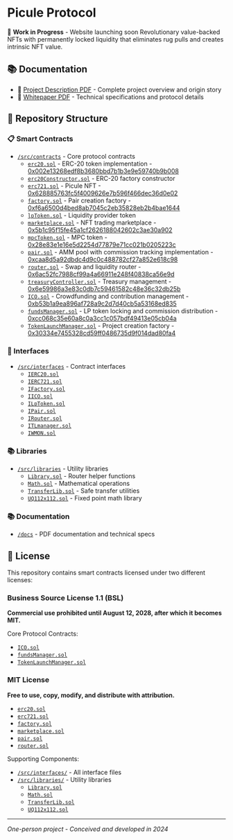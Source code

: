 # Picule Protocol

🚧 **Work in Progress** - Website launching soon
Revolutionary value-backed NFTs with permanently locked liquidity that eliminates rug pulls and creates intrinsic NFT value.

## 📚 Documentation

- 📖 [Project Description PDF](./docs/description.pdf) - Complete project overview and origin story
- 📄 [Whitepaper PDF](./docs/whitepaper.pdf) - Technical specifications and protocol details

## 📁 Repository Structure

### 📋 Smart Contracts

- [`/src/contracts`](./src/contracts) - Core protocol contracts
  - [`erc20.sol`](./src/contracts/erc20.sol) - ERC-20 token implementation - [0x002e13268edf8b3680bbd7b1b3e9e59740b9b008](https://testnet.monadexplorer.com/address/0x002e13268edf8b3680bbd7b1b3e9e59740b9b008)
  - [`erc20Constructor.sol`](./src/contracts/erc20Constructor.sol) - ERC-20 factory constructor
  - [`erc721.sol`](./src/contracts/erc721.sol) - Picule NFT - [0x628885763fc5f4009626e7b596f466dec36d0e02](https://testnet.monadexplorer.com/address/0x628885763fc5f4009626e7b596f466dec36d0e02)
  - [`factory.sol`](./src/contracts/factory.sol) - Pair creation factory - [0xf6a6500d4bed8ab7045c2eb35828eb2b4bae1644](https://testnet.monadexplorer.com/address/0xf6a6500d4bed8ab7045c2eb35828eb2b4bae1644)
  - [`lpToken.sol`](./src/contracts/lpToken.sol) - Liquidity provider token
  - [`marketplace.sol`](./src/contracts/marketplace.sol) - NFT trading marketplace - [0x5b1c95f15fe45a1cf2626188042602c3ae30a902](https://testnet.monadexplorer.com/address/0x5b1c95f15fe45a1cf2626188042602c3ae30a902)
  - [`mpcToken.sol`](./src/contracts/mpcToken.sol) - MPC token - [0x28e83e1e16e5d2254d77879e71cc021b0205223c](https://testnet.monadexplorer.com/address/0x28e83e1e16e5d2254d77879e71cc021b0205223c)
  - [`pair.sol`](./src/contracts/pair.sol) - AMM pool with commission tracking implementation - [0xcaa8d5a92dbdc4d9c0c488782cf27a852e618c98](https://testnet.monadexplorer.com/address/0xcaa8d5a92dbdc4d9c0c488782cf27a852e618c98)
  - [`router.sol`](./src/contracts/router.sol) - Swap and liquidity router - [0x6ac52fc7988cf99a4a66911e248f40838ca56e9d](https://testnet.monadexplorer.com/address/0x6ac52fc7988cf99a4a66911e248f40838ca56e9d)
  - [`treasuryController.sol`](./src/contracts/treasuryController.sol) - Treasury management - [0x6e59986a3e83c0db7c59461582c48e36c32db25b](https://testnet.monadexplorer.com/address/0x6e59986a3e83c0db7c59461582c48e36c32db25b)
  - [`ICO.sol`](./src/contracts/ICO.sol) - Crowdfunding and contribution management - [0xb53b1a9ea896af728a9c2d7d40cb5a53168ed835](https://testnet.monadexplorer.com/address/0xb53b1a9ea896af728a9c2d7d40cb5a53168ed835)
  - [`fundsManager.sol`](./src/contracts/fundsManager.sol) - LP token locking and commission distribution - [0xcc068c35e60a8c0a3cc1c057bdf49413e05cb04a](https://testnet.monadexplorer.com/address/0xcc068c35e60a8c0a3cc1c057bdf49413e05cb04a)
  - [`TokenLaunchManager.sol`](./src/contracts/TokenLaunchManager.sol) - Project creation factory - [0x30334e7455328cd59ff0486735d9f014dad80fa4](https://testnet.monadexplorer.com/address/0x30334e7455328cd59ff0486735d9f014dad80fa4)

### 🔗 Interfaces

- [`/src/interfaces`](./src/interfaces) - Contract interfaces
  - [`IERC20.sol`](./src/interfaces/IERC20.sol)
  - [`IERC721.sol`](./src/interfaces/IERC721.sol)
  - [`IFactory.sol`](./src/interfaces/IFactory.sol)
  - [`IICO.sol`](./src/interfaces/IICO.sol)
  - [`ILpToken.sol`](./src/interfaces/ILpToken.sol)
  - [`IPair.sol`](./src/interfaces/IPair.sol)
  - [`IRouter.sol`](./src/interfaces/IRouter.sol)
  - [`ITLmanager.sol`](./src/interfaces/ITLmanager.sol)
  - [`IWMON.sol`](./src/interfaces/IWMON.sol)

### 📚 Libraries

- [`/src/libraries`](./src/libraries) - Utility libraries
  - [`Library.sol`](./src/libraries/Library.sol) - Router helper functions
  - [`Math.sol`](./src/libraries/Math.sol) - Mathematical operations
  - [`TransferLib.sol`](./src/libraries/TransferLib.sol) - Safe transfer utilities
  - [`UQ112x112.sol`](./src/libraries/UQ112x112.sol) - Fixed point math library

### 📚 Documentation

- [`/docs`](./docs) - PDF documentation and technical specs

## 📜 License

This repository contains smart contracts licensed under two different licenses:

### Business Source License 1.1 (BSL)

**Commercial use prohibited until August 12, 2028, after which it becomes MIT.**

Core Protocol Contracts:

- [`ICO.sol`](./src/contracts/ICO.sol)
- [`fundsManager.sol`](./src/contracts/fundsManager.sol)
- [`TokenLaunchManager.sol`](./src/contracts/TokenLaunchManager.sol)

### MIT License

**Free to use, copy, modify, and distribute with attribution.**

- [`erc20.sol`](./src/contracts/erc20.sol)
- [`erc721.sol`](./src/contracts/erc721.sol)
- [`factory.sol`](./src/contracts/factory.sol)
- [`marketplace.sol`](./src/contracts/marketplace.sol)
- [`pair.sol`](./src/contracts/pair.sol)
- [`router.sol`](./src/contracts/router.sol)

Supporting Components:

- [`/src/interfaces/`](./src/interfaces) - All interface files
- [`/src/libraries/`](./src/libraries) - Utility libraries
  - [`Library.sol`](./src/libraries/Library.sol)
  - [`Math.sol`](./src/libraries/Math.sol)
  - [`TransferLib.sol`](./src/libraries/TransferLib.sol)
  - [`UQ112x112.sol`](./src/libraries/UQ112x112.sol)

---

_One-person project - Conceived and developed in 2024_
